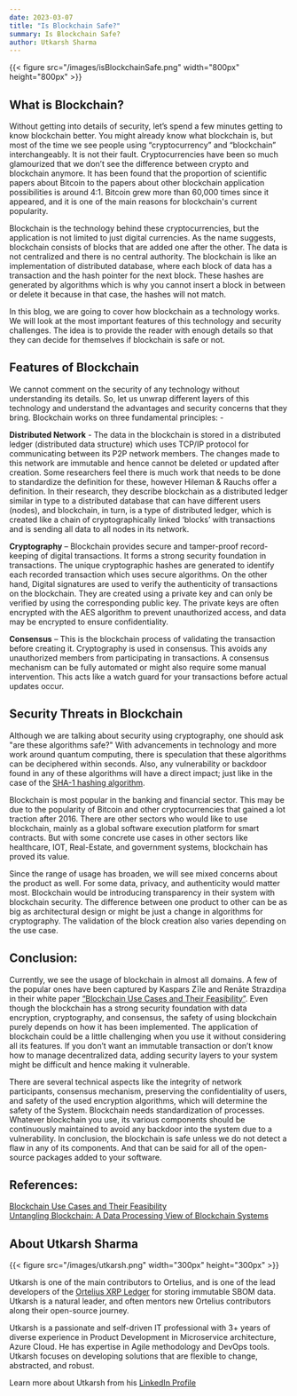 ```yaml
---
date: 2023-03-07
title: "Is Blockchain Safe?"
summary: Is Blockchain Safe?
author: Utkarsh Sharma
---
```


{{< figure src="/images/isBlockchainSafe.png" width="800px" height="800px" >}}


## What is Blockchain?
Without getting into details of security, let’s spend a few minutes getting to know blockchain better. You might already know what blockchain is, but most of the time we see people using “cryptocurrency” and “blockchain” interchangeably. It is not their fault. Cryptocurrencies have been so much glamourized that we don’t see the difference between crypto and blockchain anymore. It has been found that the proportion of scientific papers about Bitcoin to the papers about other blockchain application possibilities is around 4:1. Bitcoin grew more than 60,000 times since it appeared, and it is one of the main reasons for blockchain's current popularity.

Blockchain is the technology behind these cryptocurrencies, but the application is not limited to just digital currencies. As the name suggests, blockchain consists of blocks that are added one after the other. The data is not centralized and there is no central authority. The blockchain is like an implementation of distributed database, where each block of data has a transaction and the hash pointer for the next block. These hashes are generated by algorithms which is why you cannot insert a block in between or delete it because in that case, the hashes will not match.

In this blog, we are going to cover how blockchain as a technology works. We will look at the most important features of this technology and security challenges. The idea is to provide the reader with enough details so that they can decide for themselves if blockchain is safe or not.

## Features of Blockchain

We cannot comment on the security of any technology without understanding its details. So, let us unwrap different layers of this technology and understand the advantages and security concerns that they bring. Blockchain works on three fundamental principles: -

**Distributed Network** - The data in the blockchain is stored in a distributed ledger (distributed data structure) which uses TCP/IP protocol for communicating between its P2P network members. The changes made to this network are immutable and hence cannot be deleted or updated after creation. Some researchers feel there is much work that needs to be done to standardize the definition for these, however Hileman & Rauchs offer a definition. In their research, they describe blockchain as a distributed ledger similar in type to a distributed database that can have different users (nodes), and blockchain, in turn, is a type of distributed ledger, which is created like a chain of cryptographically linked ‘blocks’ with transactions and is sending all data to all nodes in its network.

**Cryptography** – Blockchain provides secure and tamper-proof record-keeping of digital transactions. It forms a strong security foundation in transactions. The unique cryptographic hashes are generated to identify each recorded transaction which uses secure algorithms. On the other hand, Digital signatures are used to verify the authenticity of transactions on the blockchain. They are created using a private key and can only be verified by using the corresponding public key. The private keys are often encrypted with the AES algorithm to prevent unauthorized access, and data may be encrypted to ensure confidentiality.

**Consensus** – This is the blockchain process of validating the transaction before creating it. Cryptography is used in consensus. This avoids any unauthorized members from participating in transactions. A consensus mechanism can be fully automated or might also require some manual intervention. This acts like a watch guard for your transactions before actual updates occur.

## Security Threats in Blockchain

Although we are talking about security using cryptography, one should ask "are these algorithms safe?" With advancements in technology and more work around quantum computing, there is speculation that these algorithms can be deciphered within seconds. Also, any vulnerability or backdoor found in any of these algorithms will have a direct impact; just like in the case of the [SHA-1 hashing algorithm](https://www.computerworld.com/article/3173616/the-sha1-hash-function-is-now-completely-unsafe.html).

Blockchain is most popular in the banking and financial sector. This may be due to the popularity of Bitcoin and other cryptocurrencies that gained a lot traction after 2016. There are other sectors who would like to use blockchain, mainly as a global software execution platform for smart contracts. But with some concrete use cases in other sectors like healthcare, IOT, Real-Estate, and government systems, blockchain has proved its value.

Since the range of usage has broaden, we will see mixed concerns about the product as well. For some data, privacy, and authenticity would matter most. Blockchain would be introducing transparency in their system with blockchain security. The difference between one product to other can be as big as architectural design or might be just a change in algorithms for cryptography. The validation of the block creation also varies depending on the use case.

## Conclusion:

Currently, we see the usage of blockchain in almost all domains. A few of the popular ones have been captured by Kaspars Zīle and Renāte Strazdiņa in their white paper [“Blockchain Use Cases and Their Feasibility”](https://www.researchgate.net/publication/325534791_Blockchain_Use_Cases_and_Their_Feasibility).  Even though the blockchain has a strong security foundation with data encryption, cryptography, and consensus, the safety of using blockchain purely depends on how it has been implemented. The application of blockchain could be a little challenging when you use it without considering all its features. If you don’t want an immutable transaction or don’t know how to manage decentralized data, adding security layers to your system might be difficult and hence making it vulnerable.

There are several technical aspects like the integrity of network participants, consensus mechanism, preserving the confidentiality of users, and safety of the used encryption algorithms, which will determine the safety of the System. Blockchain needs standardization of processes. Whatever blockchain you use, its various components should be continuously maintained to avoid any backdoor into the system due to a vulnerability. In conclusion, the blockchain is safe unless we do not detect a flaw in any of its components. And that can be said for all of the open-source packages added to your software.

## References:

[Blockchain Use Cases and Their Feasibility](https://sciendo.com/pdf/10.2478/acss-2018-0002) <br />
[Untangling Blockchain: A Data Processing View of Blockchain Systems](https://ieeexplore.ieee.org/document/8246573)

## About Utkarsh Sharma

{{< figure src="/images/utkarsh.png" width="300px" height="300px" >}}

Utkarsh is one of the main contributors to Ortelius, and is one of the lead developers of the [Ortelius XRP Ledger](https://ortelius.io/blog/2022/07/20/deployhub-secures-a-75k-xrpl-grant-for-ortelius/) for storing immutable SBOM data. Utkarsh is a natural leader, and often mentors new Ortelius contributors along their open-source journey.

Utkarsh is a passionate and self-driven IT professional with 3+ years of diverse experience in Product Development in Microservice architecture, Azure Cloud. He has expertise in Agile methodology and DevOps tools. Utkarsh focuses on developing solutions that are flexible to change, abstracted, and robust.

Learn more about Utkarsh from his [LinkedIn Profile](https://www.linkedin.com/in/codewithutkarsh/)
